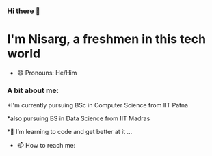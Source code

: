 ### Hi there 👋

 # I'm Nisarg, a freshmen in this tech world
- 😄 Pronouns: He/Him
 ### A bit about me: 
 *I'm currently pursuing BSc in Computer  Science from IIT Patna
 
 *also pursuing BS in Data Science from IIT  Madras
 
 *🌱 I’m learning to code and get better at it ...

- 📫 How to reach me: 
